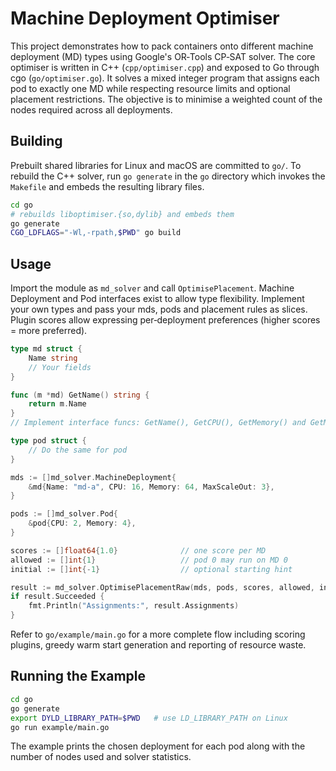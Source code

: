 # Machine Deployment Optimiser

This project demonstrates how to pack containers onto different machine deployment
(MD) types using Google's OR‑Tools CP‑SAT solver. The core optimiser is written in
C++ (`cpp/optimiser.cpp`) and exposed to Go through cgo (`go/optimiser.go`).
It solves a mixed integer program that assigns each pod to exactly one MD while
respecting resource limits and optional placement restrictions. The objective is
to minimise a weighted count of the nodes required across all deployments.

## Building

Prebuilt shared libraries for Linux and macOS are committed to `go/`. To rebuild
the C++ solver, run `go generate` in the `go` directory which invokes the
`Makefile` and embeds the resulting library files.

```bash
cd go
# rebuilds liboptimiser.{so,dylib} and embeds them
go generate
CGO_LDFLAGS="-Wl,-rpath,$PWD" go build
```

## Usage

Import the module as `md_solver` and call `OptimisePlacement`. Machine Deployment and Pod interfaces
exist to allow type flexibility. Implement your own types and pass your mds, pods and placement rules as slices. 
Plugin scores allow expressing per‑deployment preferences (higher scores = more preferred).

```go
type md struct {
    Name string
    // Your fields
}

func (m *md) GetName() string {
    return m.Name
}
// Implement interface funcs: GetName(), GetCPU(), GetMemory() and GetMaxScaleOut()

type pod struct {
    // Do the same for pod
}

mds := []md_solver.MachineDeployment{
    &md{Name: "md-a", CPU: 16, Memory: 64, MaxScaleOut: 3},
}

pods := []md_solver.Pod{
    &pod{CPU: 2, Memory: 4},
}

scores := []float64{1.0}              // one score per MD
allowed := []int{1}                   // pod 0 may run on MD 0
initial := []int{-1}                  // optional starting hint

result := md_solver.OptimisePlacementRaw(mds, pods, scores, allowed, initial)
if result.Succeeded {
    fmt.Println("Assignments:", result.Assignments)
}
```

Refer to `go/example/main.go` for a more complete flow including scoring
plugins, greedy warm start generation and reporting of resource waste.

## Running the Example

```bash
cd go
go generate
export DYLD_LIBRARY_PATH=$PWD   # use LD_LIBRARY_PATH on Linux
go run example/main.go
```

The example prints the chosen deployment for each pod along with the number of
nodes used and solver statistics.
